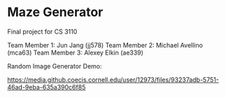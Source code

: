 # Maze Generator
Final project for CS 3110

Team Member 1: Jun Jang (jj578)
Team Member 2: Michael Avellino (mca63)
Team Member 3: Alexey Elkin (ae339)

Random Image Generator Demo:

https://media.github.coecis.cornell.edu/user/12973/files/93237adb-5751-46ad-9eba-635a390c6f85

